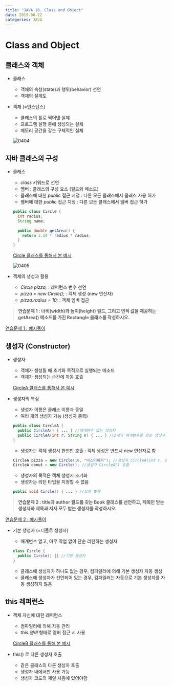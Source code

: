 ```yaml
---
title: "JAVA 10. Class and Object"
date: 2019-06-22
categories: JAVA
---
```


# Class and Object

## 클래스와 객체

* 클래스
  * 객체의 속성(state)과 행위(behavior) 선언
  * 객체의 설계도
  
* 객체 (=인스턴스)
  * 클래스의 틀로 찍어낸 실체
  * 프로그램 실행 중에 생성되는 실체
  * 메모리 공간을 갖는 구체적인 실체
  
  ![0404](https://user-images.githubusercontent.com/26007107/59965396-489ddd00-9548-11e9-8ada-10ad3ea359eb.png)


## 자바 클래스의 구성
* 클래스
  * *class* 키워드로 선언
  * 멤버 : 클래스의 구성 요소 (필드와 메소드)
  * 클래스에 대한 *public* 접근 지정 : 다른 모든 클래스에서 클래스 사용 허가
  * 멤버에 대한 *public* 접근 지정 : 다른 모든 클래스에서 멤버 접근 허가
  
  ~~~java
  public class Circle {
    int radius;
    String name;
    
    public double getArea() {
      return 3.14 * radius * radius;
    }
  }
  ~~~
  
  [Circle 클래스를 통해서 본 예시](https://github.com/DetegiCE/JavaStudy/blob/master/chapter4/Circle.java)
  
  ![0405](https://user-images.githubusercontent.com/26007107/59965516-39b82a00-954a-11e9-83d4-45f4e5cfb6ec.png)

* 객체의 생성과 활용
  * *Circle pizza;* : 레퍼런스 변수 선언
  * *pizza = new Circle();* : 객체 생성 (new 연산자)
  * *pizza.radius = 10;* : 객체 멤버 접근
  
> **연습문제 1 : 너비(width)와 높이(height) 필드, 그리고 면적 값을 제공하는 getArea() 메소드를 가진 Rectangle 클래스를 작성하시오.**

[연습문제 1 : 예시풀이](https://github.com/DetegiCE/JavaStudy/blob/master/chapter4/Rectangle.java)

## 생성자 (Constructor)
* 생성자
  * 객체가 생성될 때 초기화 목적으로 실행되는 메소드
  * 객체가 생성되는 순간에 자동 호출
  
  [CircleA 클래스를 통해서 본 예시](https://github.com/DetegiCE/JavaStudy/blob/master/chapter4/CircleA.java)
  
* 생성자의 특징
  * 생성자 이름은 클래스 이름과 동일
  * 여러 개의 생성자 가능 (생성자 중복)
  
  ~~~java
  public class CircleA {
    public CircleA() { ... } //매개변수 없는 생성자
    public CircleA(int r, String n) { ... } //2개의 매개변수를 갖는 생성자
  }
  ~~~
  
  * 생성자는 객체 생성시 한번만 호출 : 객체 생성은 반드시 new 연산자로 함
  
  ~~~java
  CircleA pizza = new Circle(10, "미스터피자"); //생성자 CircleA(int r, String n) 호출
  CircleA donut = new Circle(); //생성자 CircleA() 호출
  ~~~

  * 생성자의 목적은 객체 생성시 초기화
  * 생성자는 리턴 타입을 지정할 수 없음
  
  ~~~java
  public void Circle() { ... } //오류 발생
  ~~~

> **연습문제 2 : title과 author 필드를 갖는 Book 클래스를 선언하고, 제목만 받는 생성자와 제목과 저자 모두 받는 생성자를 작성하시오.**

[연습문제 2 : 예시풀이](https://github.com/DetegiCE/JavaStudy/blob/master/chapter4/Book.java)


* 기본 생성자 (=디폴트 생성자)
  * 매개변수 없고, 아무 작업 없이 단순 리턴하는 생성자
  
  ~~~java
  class Circle {
    public Circle() {} //기본 생성자
  }
  ~~~
  
  * 클래스에 생성자가 하나도 없는 경우, 컴파일러에 의해 기본 생성자 자동 생성
  * 클래스에 생성자가 선언되어 있는 경우, 컴파일러는 자동으로 기본 생성자를 자동 생성하지 않음


## this 레퍼런스

* 객체 자신에 대한 레퍼런스
  * 컴파일러에 의해 자동 관리
  * *this.멤버* 형태로 멤버 접근 시 사용
  
  [CircleB 클래스를 통해 본 예시](https://github.com/DetegiCE/JavaStudy/blob/master/chapter4/CircleB.java)
  
* this() 로 다른 생성자 호출
  * 같은 클래스의 다른 생성자 호출
  * 생성자 내에서만 사용 가능
  * 생성자 코드의 제일 처음에 있어야함
